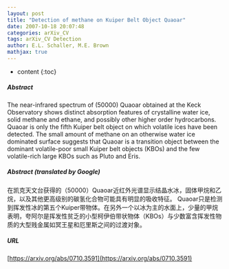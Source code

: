 ```yaml
---
layout: post
title: "Detection of methane on Kuiper Belt Object Quaoar"
date: 2007-10-18 20:07:48
categories: arXiv_CV
tags: arXiv_CV Detection
author: E.L. Schaller, M.E. Brown
mathjax: true
---
```


* content
{:toc}

##### Abstract
The near-infrared spectrum of (50000) Quaoar obtained at the Keck Observatory shows distinct absorption features of crystalline water ice, solid methane and ethane, and possibly other higher order hydrocarbons. Quaoar is only the fifth Kuiper belt object on which volatile ices have been detected. The small amount of methane on an otherwise water ice dominated surface suggests that Quaoar is a transition object between the dominant volatile-poor small Kuiper belt objects (KBOs) and the few volatile-rich large KBOs such as Pluto and Eris.

##### Abstract (translated by Google)
在凯克天文台获得的（50000）Quaoar近红外光谱显示结晶水冰，固体甲烷和乙烷，以及其他更高级别的碳氢化合物可能具有明显的吸收特征。 Quaoar只是检测到挥发性冰的第五个Kuiper带物体。在另外一个以冰为主的水面上，少量的甲烷表明，夸阿尔是挥发性贫乏的小型柯伊伯带状物体（KBOs）与少数富含挥发性物质的大型贱金属如冥王星和厄里斯之间的过渡对象。

##### URL
[https://arxiv.org/abs/0710.3591](https://arxiv.org/abs/0710.3591)

